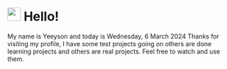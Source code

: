  <h1>
    <img src="https://emojis.slackmojis.com/emojis/images/1643510097/45343/hi.gif?1643510097" width="30"/> 
    Hello!
 </h1>
 <p>
    My name is Yeeyson and today is Wednesday, 6 March 2024
    Thanks for visiting my profile, I have some test projects going on others are done learning projects and others are real projects.
    Feel free to watch and use them.
 </p>